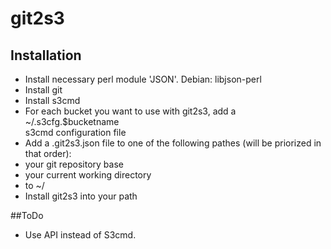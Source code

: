 # git2s3

## Installation

* Install necessary perl module 'JSON'. Debian: libjson-perl
* Install git
* Install s3cmd
 * For each bucket you want to use with git2s3, add a ~/.s3cfg.$bucketname  
   s3cmd configuration file
* Add a .git2s3.json file to one of the following pathes (will be priorized in that order):
 * your git repository base
 * your current working directory
 * to ~/
* Install git2s3 into your path

##ToDo

* Use API instead of S3cmd.

